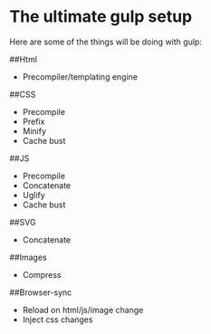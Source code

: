 # The ultimate gulp setup

Here are some of the things will be doing with gulp:

##Html
- Precompiler/templating engine

##CSS
- Precompile
- Prefix
- Minify
- Cache bust

##JS
- Precompile
- Concatenate
- Uglify
- Cache bust

##SVG
- Concatenate

##Images
- Compress

##Browser-sync
- Reload on html/js/image change
- Inject css changes